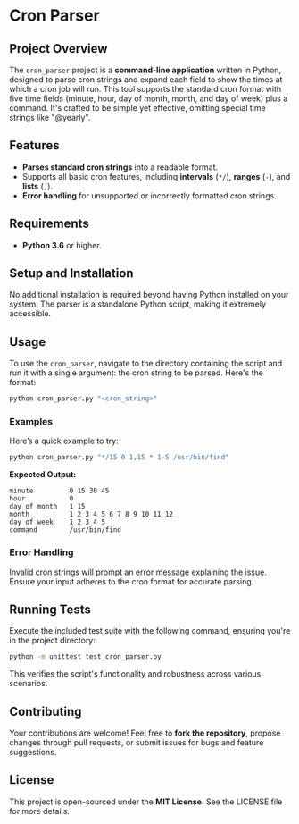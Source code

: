 # Cron Parser

## Project Overview

The `cron_parser` project is a **command-line application** written in Python, designed to parse cron strings and expand each field to show the times at which a cron job will run. This tool supports the standard cron format with five time fields (minute, hour, day of month, month, and day of week) plus a command. It's crafted to be simple yet effective, omitting special time strings like "@yearly".

## Features

- **Parses standard cron strings** into a readable format.
- Supports all basic cron features, including **intervals** (`*/`), **ranges** (`-`), and **lists** (`,`).
- **Error handling** for unsupported or incorrectly formatted cron strings.

## Requirements

- **Python 3.6** or higher.

## Setup and Installation

No additional installation is required beyond having Python installed on your system. The parser is a standalone Python script, making it extremely accessible.

## Usage

To use the `cron_parser`, navigate to the directory containing the script and run it with a single argument: the cron string to be parsed. Here's the format:

```sh
python cron_parser.py "<cron_string>"
```

### Examples

Here’s a quick example to try:

```sh
python cron_parser.py "*/15 0 1,15 * 1-5 /usr/bin/find"
```

**Expected Output:**

```
minute         0 15 30 45
hour           0
day of month   1 15
month          1 2 3 4 5 6 7 8 9 10 11 12
day of week    1 2 3 4 5
command        /usr/bin/find
```

### Error Handling

Invalid cron strings will prompt an error message explaining the issue. Ensure your input adheres to the cron format for accurate parsing.

## Running Tests

Execute the included test suite with the following command, ensuring you're in the project directory:

```sh
python -m unittest test_cron_parser.py
```

This verifies the script's functionality and robustness across various scenarios.

## Contributing

Your contributions are welcome! Feel free to **fork the repository**, propose changes through pull requests, or submit issues for bugs and feature suggestions.

## License

This project is open-sourced under the **MIT License**. See the LICENSE file for more details.
